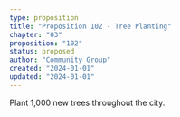 ```yaml
---
type: proposition
title: "Proposition 102 - Tree Planting"
chapter: "03"
proposition: "102"
status: proposed
author: "Community Group"
created: "2024-01-01"
updated: "2024-01-01"
---
```


Plant 1,000 new trees throughout the city.
